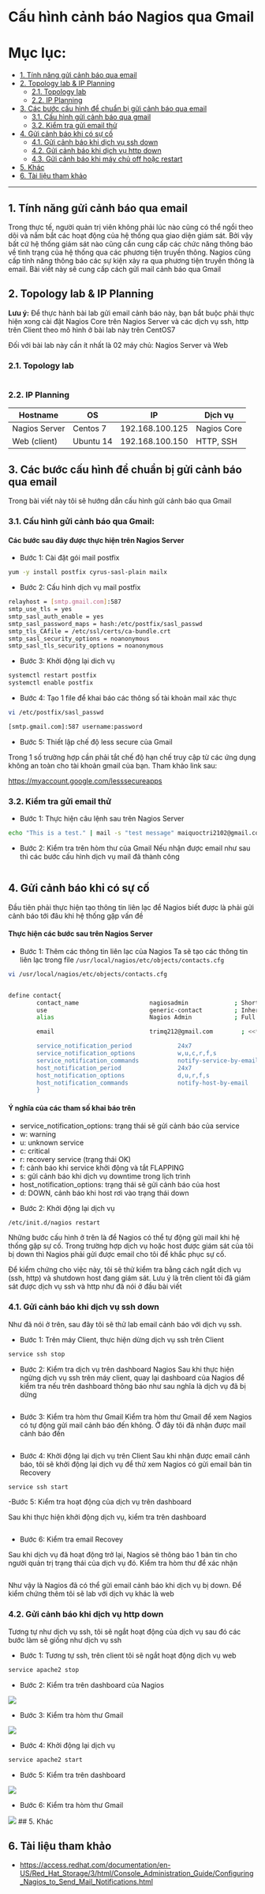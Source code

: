 # Cấu hình cảnh báo Nagios qua Gmail

# Mục lục:
- [1. Tính năng gửi cảnh báo qua email](#1)
- [2. Topology lab & IP Planning](#2)
	- [2.1. Topology lab](#21)
	- [2.2. IP Planning](#22)
- [3. Các bước cấu hình để chuẩn bị gửi cảnh báo qua email](#3)
	- [3.1. Cấu hình gửi cảnh báo qua gmail](#31)
	- [3.2. Kiểm tra gửi email thử](#32)
- [4. Gửi cảnh báo khi có sự cố](#4)
	- [4.1. Gửi cảnh báo khi dịch vụ ssh down](#41)
	- [4.2. Gửi cảnh báo khi dịch vụ http down](#42)
	- [4.3. Gửi cảnh báo khi máy chủ off hoặc restart](#43)
- [5. Khác](#5)
- [6. Tài liệu tham khảo](#6)
	

----------------------------------------------


<a name="1"></a>
## 1. Tính năng gửi cảnh báo qua email
Trong thực tế, người quản trị viên không phải lúc nào cũng có thể ngồi theo dõi và nắm bắt các hoạt động của hệ thống qua giao diện giám sát. Bởi vậy bất cứ hệ thống giám sát nào cũng cần cung cấp các chức năng thông báo về tình trạng của hệ thống qua các phương tiện truyền thông. Nagios cũng cấp tính năng thông báo các sự kiện xảy ra qua phương tiện truyền thông là email. Bài viết này sẽ cung cấp cách gửi mail cảnh báo qua Gmail


<a name="2"></a>
## 2. Topology lab & IP Planning

<b>Lưu ý:</b> Để thực hành bài lab gửi email cảnh báo này, bạn bắt buộc phải thực hiện xong cài đặt Nagios Core trên Nagios Server và các dịch vụ ssh, http trên Client theo mô hình ở bài lab này trên CentOS7 <link>

Đối với bài lab này cần ít nhất là 02 máy chủ: Nagios Server và Web

<a name="21"></a>
### 2.1. Topology lab

<img src="">

<a name="22"></a>
### 2.2. IP Planning

| Hostname | OS | IP | Dịch vụ |
|----------|----|----|---------|
| Nagios Server | Centos 7 | 192.168.100.125 | Nagios Core |
| Web (client) | Ubuntu 14 | 192.168.100.150 | HTTP, SSH |


<a name="3"></a>
## 3. Các bước cấu hình để chuẩn bị gửi cảnh báo qua email

Trong bài viết này tôi sẽ hướng dẫn cấu hình gửi cảnh báo qua Gmail

<a name="31"></a>
### 3.1. Cấu hình gửi cảnh báo qua Gmail:

#### Các bước sau đây được thực hiện trên Nagios Server

- Bước 1: Cài đặt gói mail postfix

```sh
yum -y install postfix cyrus-sasl-plain mailx
```

- Bước 2: Cấu hình dịch vụ mail postfix

```sh
relayhost = [smtp.gmail.com]:587
smtp_use_tls = yes
smtp_sasl_auth_enable = yes
smtp_sasl_password_maps = hash:/etc/postfix/sasl_passwd
smtp_tls_CAfile = /etc/ssl/certs/ca-bundle.crt
smtp_sasl_security_options = noanonymous
smtp_sasl_tls_security_options = noanonymous
```

- Bước 3: Khởi động lại dich vụ

```sh
systemctl restart postfix
systemctl enable postfix
```

- Bước 4: Tạo 1 file để khai báo các thông số tài khoản mail xác thực

```sh
vi /etc/postfix/sasl_passwd

[smtp.gmail.com]:587 username:password
```

- Bước 5: Thiết lập chế độ less secure của Gmail

Trong 1 số trường hợp cần phải tắt chế độ hạn chế truy cập từ các ứng dụng không an toàn cho tài khoản gmail của bạn. Tham khảo link sau:

https://myaccount.google.com/lesssecureapps


<a name="32"></a>
### 3.2. Kiểm tra gửi email thử

- Bước 1: Thực hiện câu lệnh sau trên Nagios Server

```sh
echo "This is a test." | mail -s "test message" maiquoctri2102@gmail.com
```

- Bước 2: Kiểm tra trên hòm thư của Gmail
Nếu nhận được email như sau thì các bước cấu hình dịch vụ mail đã thành công

<img src="">

<a name="4"></a>
## 4. Gửi cảnh báo khi có sự cố
Đầu tiên phải thực hiện tạo thông tin liên lạc để Nagios biết được là phải gửi cảnh báo tới đâu khi hệ thống gặp vấn đề

#### Thực hiện các bước sau trên Nagios Server

- Bước 1: Thêm các thông tin liên lạc của Nagios
Ta sẽ tạo các thông tin liên lạc trong file `/usr/local/nagios/etc/objects/contacts.cfg`

```sh
vi /usr/local/nagios/etc/objects/contacts.cfg


define contact{
        contact_name                    nagiosadmin             ; Short name of user
        use                             generic-contact         ; Inherit default values from generic-contact template (defined above)
        alias                           Nagios Admin            ; Full name of user

        email                           trimq212@gmail.com        ; <<***** CHANGE THIS TO YOUR EMAIL ADDRESS ******

        service_notification_period             24x7
        service_notification_options            w,u,c,r,f,s
        service_notification_commands           notify-service-by-email
        host_notification_period                24x7
        host_notification_options               d,u,r,f,s
        host_notification_commands              notify-host-by-email
        }
```

#### Ý nghĩa của các tham số khai báo trên

<ul>
<li>service_notification_options: trạng thái sẽ gửi cảnh báo của service</li>
<li>w: warning</li>
<li>u: unknown service</li>
<li>c: critical</li>
<li>r: recovery service (trạng thái OK)</li>
<li>f: cảnh báo khi service khởi động và tắt FLAPPING</li>
<li>s: gửi cảnh báo khi dịch vụ downtime trong lịch trình</li>
<li>host_notification_options: trạng thái sẽ gửi cảnh báo của host</li>
<li>d: DOWN, cảnh báo khi host rơi vào trạng thái down</li>
</ul>

- Bước 2: Khởi động lại dịch vụ

```sh
/etc/init.d/nagios restart
```

Những bước cấu hình ở trên là để Nagios có thể tự động gửi mail khi hệ thống gặp sự cố. Trong trường hợp dịch vụ hoặc host được giám sát của tôi bị down thì Nagios phải gửi được email cho tôi để khắc phục sự cố.

Để kiểm chứng cho việc này, tôi sẽ thử kiểm tra bằng cách ngắt dịch vụ (ssh, http) và shutdown host đang giám sát. Lưu ý là trên client tôi đã giám sát được dịch vụ ssh và http như đã nói ở đầu bài viết

<a name="41"></a>
### 4.1. Gửi cảnh báo khi dịch vụ ssh down
Như đã nói ở trên, sau đây tôi sẽ thử lab email cảnh báo với dịch vụ ssh.

- Bước 1: Trên máy Client, thực hiện dừng dịch vụ ssh trên Client

```sh
service ssh stop
```

- Bước 2: Kiểm tra dịch vụ trên dashboard Nagios
Sau khi thực hiện ngừng dịch vụ ssh trên máy client, quay lại dashboard của Nagios để kiểm tra nếu trên dashboard thông báo như sau nghĩa là dịch vụ đã bị dừng

<img src="">

- Bước 3: Kiểm tra hòm thư Gmail 
Kiểm tra hòm thư Gmail để xem Nagios có tự động gửi mail cảnh báo đến không. Ở đây tôi đã nhận được mail cảnh báo đến

<img src="">

- Bước 4: Khởi động lại dịch vụ trên Client
Sau khi nhận được email cảnh báo, tôi sẽ khởi động lại dịch vụ để thử xem Nagios có gửi email bản tin Recovery

```sh
service ssh start
```

-Bước 5: Kiểm tra hoạt động của dịch vụ trên dashboard

Sau khi thực hiện khởi động dịch vụ, kiểm tra trên dashboard

<img src="">

- Bước 6: Kiểm tra email Recovey

Sau khi dịch vụ đã hoạt động trở lại, Nagios sẽ thông báo 1 bản tin cho người quản trị trạng thái của dịch vụ đó. Kiểm tra hòm thư để xác nhận

<img src="">

Như vậy là Nagios đã có thể gửi email cảnh báo khi dịch vụ bị down. Để kiểm chứng thêm tôi sẽ lab với dịch vụ khác là web

<a name="42"></a>
### 4.2. Gửi cảnh báo khi dịch vụ http down

Tương tự như dịch vụ ssh, tôi sẽ ngắt hoạt động của dịch vụ sau đó các bước làm sẽ giống như dịch vụ ssh

- Bước 1: Tương tự ssh, trên client tôi sẽ ngắt hoạt động dịch vụ web

```sh
service apache2 stop
```

- Bước 2: Kiểm tra trên dashboard của Nagios

<img src="http://i.imgur.com/OuaOAcM.png">

- Bước 3: Kiểm tra hòm thư Gmail

<img src="http://i.imgur.com/Yz88LeW.png">

- Bước 4: Khởi động lại dịch vụ

```sh
service apache2 start
```

- Bước 5: Kiểm tra trên dashboard 

<img src="http://i.imgur.com/G3aYXWJ.png">

- Bước 6: Kiểm tra hòm thư Gmail

<img src="http://i.imgur.com/1LQJtgD.png">





















<a name="5">
## 5. Khác


<a name="6"></a>
## 6. Tài liệu tham khảo

- https://access.redhat.com/documentation/en-US/Red_Hat_Storage/3/html/Console_Administration_Guide/Configuring_Nagios_to_Send_Mail_Notifications.html












